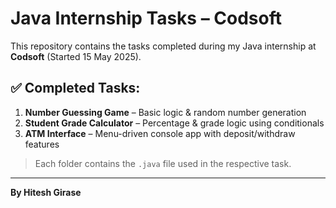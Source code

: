 
# Java Internship Tasks – Codsoft

This repository contains the tasks completed during my Java internship at **Codsoft** (Started 15 May 2025).

## ✅ Completed Tasks:

1. **Number Guessing Game** – Basic logic & random number generation  
2. **Student Grade Calculator** – Percentage & grade logic using conditionals  
3. **ATM Interface** – Menu-driven console app with deposit/withdraw features

> Each folder contains the `.java` file used in the respective task.

---

**By Hitesh Girase**
